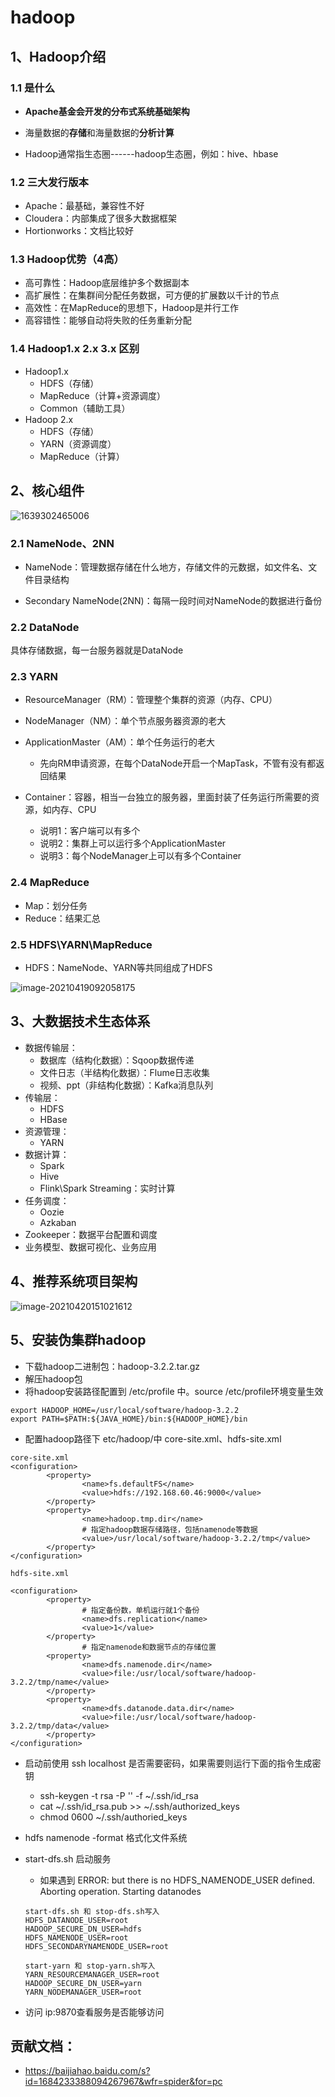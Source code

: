 # hadoop

## 1、Hadoop介绍

### 1.1 是什么

- **Apache基金会开发的分布式系统基础架构**

- 海量数据的**存储**和海量数据的**分析计算**
- Hadoop通常指生态圈------hadoop生态圈，例如：hive、hbase

### 1.2 三大发行版本

- Apache：最基础，兼容性不好
- Cloudera：内部集成了很多大数据框架
- Hortionworks：文档比较好

### 1.3 Hadoop优势（4高）

- 高可靠性：Hadoop底层维护多个数据副本
- 高扩展性：在集群间分配任务数据，可方便的扩展数以千计的节点
- 高效性：在MapReduce的思想下，Hadoop是并行工作
- 高容错性：能够自动将失败的任务重新分配

### 1.4 Hadoop1.x  2.x  3.x 区别

- Hadoop1.x
  - HDFS（存储）
  - MapReduce（计算+资源调度）
  - Common（辅助工具）
- Hadoop 2.x
  - HDFS（存储）
  - YARN（资源调度）
  - MapReduce（计算）

## 2、核心组件

![1639302465006](images/1639302465006.png)

### 2.1 NameNode、2NN

- NameNode：管理数据存储在什么地方，存储文件的元数据，如文件名、文件目录结构

- Secondary NameNode(2NN)：每隔一段时间对NameNode的数据进行备份

### 2.2 DataNode

具体存储数据，每一台服务器就是DataNode

### 2.3 YARN

- ResourceManager（RM）：管理整个集群的资源（内存、CPU）

- NodeManager（NM）：单个节点服务器资源的老大

- ApplicationMaster（AM）：单个任务运行的老大
  - 先向RM申请资源，在每个DataNode开启一个MapTask，不管有没有都返回结果

- Container：容器，相当一台独立的服务器，里面封装了任务运行所需要的资源，如内存、CPU
  - 说明1：客户端可以有多个
  - 说明2：集群上可以运行多个ApplicationMaster
  - 说明3：每个NodeManager上可以有多个Container

### 2.4 MapReduce

- Map：划分任务
- Reduce：结果汇总

### 2.5 HDFS\YARN\MapReduce

- HDFS：NameNode、YARN等共同组成了HDFS

![image-20210419092058175](images/image-20210419092058175.png)

## 3、大数据技术生态体系

- 数据传输层：
  - 数据库（结构化数据）：Sqoop数据传递
  - 文件日志（半结构化数据）：Flume日志收集
  - 视频、ppt（非结构化数据）：Kafka消息队列
- 传输层：
  - HDFS
  - HBase
- 资源管理：
  - YARN
- 数据计算：
  - Spark
  - Hive
  - Flink\Spark Streaming：实时计算
- 任务调度：
  - Oozie
  - Azkaban
- Zookeeper：数据平台配置和调度
- 业务模型、数据可视化、业务应用

## 4、推荐系统项目架构

![image-20210420151021612](images/image-20210420151021612.png)

## 5、安装伪集群hadoop

- 下载hadoop二进制包：hadoop-3.2.2.tar.gz
- 解压hadoop包
- 将hadoop安装路径配置到 /etc/profile 中。source /etc/profile环境变量生效

```
export HADOOP_HOME=/usr/local/software/hadoop-3.2.2
export PATH=$PATH:${JAVA_HOME}/bin:${HADOOP_HOME}/bin
```

- 配置hadoop路径下 etc/hadoop/中  core-site.xml、hdfs-site.xml

```
core-site.xml
<configuration>
        <property>
                <name>fs.defaultFS</name>
                <value>hdfs://192.168.60.46:9000</value>
        </property>
        <property>
                <name>hadoop.tmp.dir</name>
                # 指定hadoop数据存储路径，包括namenode等数据
                <value>/usr/local/software/hadoop-3.2.2/tmp</value>
        </property>
</configuration>

hdfs-site.xml

<configuration>
        <property>
        		# 指定备份数，单机运行就1个备份
                <name>dfs.replication</name>
                <value>1</value>
        </property>
        		# 指定namenode和数据节点的存储位置
        <property>
                <name>dfs.namenode.dir</name>
                <value>file:/usr/local/software/hadoop-3.2.2/tmp/name</value>
        </property>
        <property>
                <name>dfs.datanode.data.dir</name>
                <value>file:/usr/local/software/hadoop-3.2.2/tmp/data</value>
        </property>
</configuration>

```

- 启动前使用 ssh localhost 是否需要密码，如果需要则运行下面的指令生成密钥
  - ssh-keygen -t rsa -P '' -f  ~/.ssh/id_rsa
  - cat ~/.ssh/id_rsa.pub >> ~/.ssh/authorized_keys
  - chmod 0600 ~/.ssh/authoried_keys

- hdfs namenode -format  格式化文件系统

- start-dfs.sh 启动服务

  - 如果遇到   ERROR: but there is no HDFS_NAMENODE_USER defined. Aborting operation. Starting datanodes

  ```
  start-dfs.sh 和 stop-dfs.sh写入
  HDFS_DATANODE_USER=root
  HADOOP_SECURE_DN_USER=hdfs
  HDFS_NAMENODE_USER=root
  HDFS_SECONDARYNAMENODE_USER=root
  
  start-yarn 和 stop-yarn.sh写入
  YARN_RESOURCEMANAGER_USER=root
  HADOOP_SECURE_DN_USER=yarn
  YARN_NODEMANAGER_USER=root
  ```

- 访问 ip:9870查看服务是否能够访问



















## 贡献文档：

- https://baijiahao.baidu.com/s?id=1684233388094267967&wfr=spider&for=pc